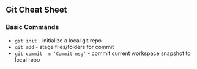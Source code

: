 ## Git Cheat Sheet


### Basic Commands
* `git init` - initialize a local git repo
* `git add` - stage files/folders for commit
* `git commit -m 'Commit msg'` - commit current workspace snapshot to local repo

